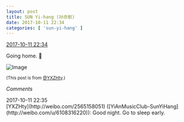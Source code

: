 ```yaml
---
layout: post
title: SUN Yi-hang (孙亦航)
date: 2017-10-11 22:34
categories: [ 'sun-yi-hang' ]
---
```


<div class="weibo-info">
  <a href="http://weibo.com/2565158051/FpVxJgIeZ">2017-10-11 22:34</a>
</div>

Going home. :imp:

<!-- more -->

![Image](http://wx1.sinaimg.cn/mw690/98e534a3gy1fkeojsce4zj20zl0qogpj.jpg)

<small>(This post is from [@YXZHty](http://weibo.com/2565158051).)</small>

*Comments*

<div class="weibo-info">2017-10-11 22:35</div>
[YXZHty](http://weibo.com/2565158051) ([YiAnMusicClub-SunYiHang](http://weibo.com/u/6108316220)): Good night. Go to sleep early.
